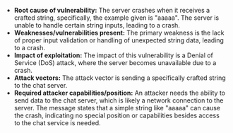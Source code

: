 - **Root cause of vulnerability:** The server crashes when it receives a crafted string, specifically, the example given is "aaaaa". The server is unable to handle certain string inputs, leading to a crash.
- **Weaknesses/vulnerabilities present:** The primary weakness is the lack of proper input validation or handling of unexpected string data, leading to a crash.
- **Impact of exploitation:** The impact of this vulnerability is a Denial of Service (DoS) attack, where the server becomes unavailable due to a crash.
- **Attack vectors:** The attack vector is sending a specifically crafted string to the chat server.
- **Required attacker capabilities/position:** An attacker needs the ability to send data to the chat server, which is likely a network connection to the server. The message states that a simple string like "aaaaa" can cause the crash, indicating no special position or capabilities besides access to the chat service is needed.